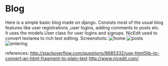 # Blog
Here is a simple basic blog made on django.
Consists most of the usual blog features like user registrations ,user logins, adding comments to posts etc.
It uses the models.User class for user logins and signups. NicEdit used to convert textarea to rich text editing.
Screenshots:
![home](https://cloud.githubusercontent.com/assets/10329045/16715397/239eaf36-46fc-11e6-80bd-02e8b43ef195.png)
![posts](https://cloud.githubusercontent.com/assets/10329045/16715407/6dd08c64-46fc-11e6-84c5-dd67d7366a21.png)
![entering](https://cloud.githubusercontent.com/assets/10329045/16715411/85905d48-46fc-11e6-994e-c0a4a681f2d6.png)

references:
http://stackoverflow.com/questions/8685332/use-html5lib-to-convert-an-html-fragment-to-plain-text
http://www.nicedit.com/
